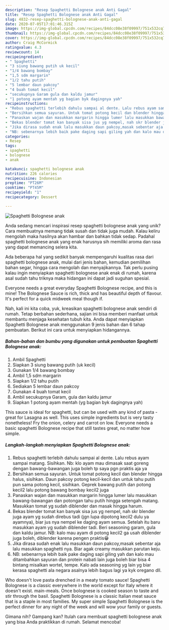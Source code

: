 ```yaml
---
description: "Resep Spaghetti Bolognese anak Anti Gagal"
title: "Resep Spaghetti Bolognese anak Anti Gagal"
slug: 4832-resep-spaghetti-bolognese-anak-anti-gagal
date: 2020-07-05T17:01:46.315Z
image: https://img-global.cpcdn.com/recipes/84dcc08e38f09997/751x532cq70/spaghetti-bolognese-anak-foto-resep-utama.jpg
thumbnail: https://img-global.cpcdn.com/recipes/84dcc08e38f09997/751x532cq70/spaghetti-bolognese-anak-foto-resep-utama.jpg
cover: https://img-global.cpcdn.com/recipes/84dcc08e38f09997/751x532cq70/spaghetti-bolognese-anak-foto-resep-utama.jpg
author: Craig McCormick
ratingvalue: 4.3
reviewcount: 14
recipeingredient:
- " Spaghetti"
- "3 siung bawang putih uk kecil"
- "1/4 bawang bombay"
- "1,5 sdm margarin"
- "1/2 tahu putih"
- "5 lembar daun pakcoy"
- "4 buah tomat kecil"
- "secukupnya Garam gula dan kaldu jamur"
- "1 potong ayam mentah yg bagian byk dagingnya yah"
recipeinstructions:
- "Rebus spaghetti terlebih dahulu sampai al dente. Lalu rebus ayam sampai matang. Sisihkan. Nb: klo ayam mau dimasak saat goreng dengan bawang-bawangan juga boleh tp saya pgn praktis aja ya"
- "Bersihkan semua sayuran. Untuk tomat potong kecil dan blender hingga halus, sisihkan. Daun pakcoy potong kecil-kecil dan untuk tahu putih pun sama potong kecil, sisihkan. Geprek bawang putih dan potong kecil2 lalu potong bawang bombay kecil2 juga"
- "Panaskan wajan dan masukkan margarin hingga lumer lalu masukkan bawang-bawangan dan potongan tahu putih hingga setengah matang. Masukkan tomat yg sudah diblender dan masak hingga harum."
- "Bekas blender tomat kan banyak sisa jus yg nempel, nah skr blender juga ayam yg sudah direbus tadi (jgn lupa dipotong kecil2 dulu ya ayamnya), biar jus nya nempel ke daging ayam semua. Setelah itu baru masukkan ayam yg sudah diblender tadi. Beri seasoning garam, gula dan kaldu jamur. NB: kalo mau ayam di potong kecil2 ga usah diblender juga boleh, diblender karena pengen praktis😁"
- "Jika dirasa sudah enak lalu masukkan daun pakcoy,masak sebentar aja lalu masukkan spaghetti nya. Biar agak creamy masukkan parutan keju."
- "NB: sebenarnya lebih baik pake daging sapi giling yah dan kalo mau ditambahkan sayuran dan protein nabati lain juga boleh biar bisa 4 bintang misalkan wortel, tempe. Kalo ada seasoning yg lain yg biar kerasa spaghetti ala negara asalnya lebih bagus lagi ya kyk oregano dll."
categories:
- Resep
tags:
- spaghetti
- bolognese
- anak

katakunci: spaghetti bolognese anak 
nutrition: 226 calories
recipecuisine: Indonesian
preptime: "PT26M"
cooktime: "PT45M"
recipeyield: "1"
recipecategory: Dessert

---
```



![Spaghetti Bolognese anak](https://img-global.cpcdn.com/recipes/84dcc08e38f09997/751x532cq70/spaghetti-bolognese-anak-foto-resep-utama.jpg)

Anda sedang mencari inspirasi resep spaghetti bolognese anak yang unik? Cara membuatnya memang tidak susah dan tidak juga mudah. Kalau keliru mengolah maka hasilnya akan hambar dan bahkan tidak sedap. Padahal spaghetti bolognese anak yang enak harusnya sih memiliki aroma dan rasa yang dapat memancing selera kita.

Ada beberapa hal yang sedikit banyak mempengaruhi kualitas rasa dari spaghetti bolognese anak, mulai dari jenis bahan, kemudian pemilihan bahan segar, hingga cara mengolah dan menyajikannya. Tak perlu pusing kalau ingin menyiapkan spaghetti bolognese anak enak di rumah, karena asal sudah tahu triknya maka hidangan ini dapat jadi suguhan spesial.

Everyone needs a great everyday Spaghetti Bolognese recipe, and this is mine! The Bolognese Sauce is rich, thick and has beautiful depth of flavour. It&#39;s perfect for a quick midweek meal though if.


Nah, kali ini kita coba, yuk, kreasikan spaghetti bolognese anak sendiri di rumah. Tetap berbahan sederhana, sajian ini bisa memberi manfaat untuk membantu menjaga kesehatan tubuh kita. Anda dapat menyiapkan Spaghetti Bolognese anak menggunakan 9 jenis bahan dan 6 tahap pembuatan. Berikut ini cara untuk menyiapkan hidangannya.

<!--inarticleads1-->

##### Bahan-bahan dan bumbu yang digunakan untuk pembuatan Spaghetti Bolognese anak:

1. Ambil  Spaghetti
1. Siapkan 3 siung bawang putih (uk kecil)
1. Gunakan 1/4 bawang bombay
1. Ambil 1,5 sdm margarin
1. Siapkan 1/2 tahu putih
1. Sediakan 5 lembar daun pakcoy
1. Gunakan 4 buah tomat kecil
1. Ambil secukupnya Garam, gula dan kaldu jamur
1. Siapkan 1 potong ayam mentah (yg bagian byk dagingnya yah)


This sauce is ideal for spaghetti, but can be used with any kind of pasta - great for Lasagna as well. This uses simple ingredients but is very tasty nonetheless! Fry the onion, celery and carrot on low. Everyone needs a basic spaghetti Bolognese recipe that still tastes great, no matter how simple. 

<!--inarticleads2-->

##### Langkah-langkah menyiapkan Spaghetti Bolognese anak:

1. Rebus spaghetti terlebih dahulu sampai al dente. Lalu rebus ayam sampai matang. Sisihkan. Nb: klo ayam mau dimasak saat goreng dengan bawang-bawangan juga boleh tp saya pgn praktis aja ya
1. Bersihkan semua sayuran. Untuk tomat potong kecil dan blender hingga halus, sisihkan. Daun pakcoy potong kecil-kecil dan untuk tahu putih pun sama potong kecil, sisihkan. Geprek bawang putih dan potong kecil2 lalu potong bawang bombay kecil2 juga
1. Panaskan wajan dan masukkan margarin hingga lumer lalu masukkan bawang-bawangan dan potongan tahu putih hingga setengah matang. Masukkan tomat yg sudah diblender dan masak hingga harum.
1. Bekas blender tomat kan banyak sisa jus yg nempel, nah skr blender juga ayam yg sudah direbus tadi (jgn lupa dipotong kecil2 dulu ya ayamnya), biar jus nya nempel ke daging ayam semua. Setelah itu baru masukkan ayam yg sudah diblender tadi. Beri seasoning garam, gula dan kaldu jamur. NB: kalo mau ayam di potong kecil2 ga usah diblender juga boleh, diblender karena pengen praktis😁
1. Jika dirasa sudah enak lalu masukkan daun pakcoy,masak sebentar aja lalu masukkan spaghetti nya. Biar agak creamy masukkan parutan keju.
1. NB: sebenarnya lebih baik pake daging sapi giling yah dan kalo mau ditambahkan sayuran dan protein nabati lain juga boleh biar bisa 4 bintang misalkan wortel, tempe. Kalo ada seasoning yg lain yg biar kerasa spaghetti ala negara asalnya lebih bagus lagi ya kyk oregano dll.


Who doesn&#39;t love pasta drenched in a meaty tomato sauce! Spaghetti Bolognese is a classic everywhere in the world except for Italy where it doesn&#39;t exist. main-meals. Once bolognese is cooked season to taste and stir through the basil. Spaghetti Bolognese is a classic Italian meat sauce that is a staple in most families. My super simple Spaghetti Bolognese is the perfect dinner for any night of the week and will wow your family or guests. 

Gimana nih? Gampang kan? Itulah cara membuat spaghetti bolognese anak yang bisa Anda praktikkan di rumah. Selamat mencoba!
